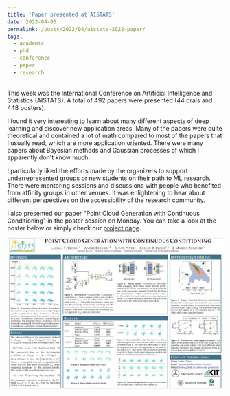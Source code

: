 ```yaml
---
title: 'Paper presented at AISTATS'
date: 2022-04-05
permalink: /posts/2022/04/aistats-2022-paper/
tags:
  - academic
  - phd
  - conference
  - paper
  - research
---
```


This week was the International Conference on Artificial Intelligence and Statistics (AISTATS).
A total of 492 papers were presented (44 orals and 448 posters).

I found it very interesting to learn about many different aspects of deep learning and discover new application areas.
Many of the papers were quite theoretical and contained a lot of math compared to most of the papers that I usually read, which are more application oriented.
There were many papers about Bayesian methods and Gaussian processes of which I apparently don't know much.

I particularly liked the efforts made by the organizers to support underrepresented groups or new students on their path to ML research.
There were mentoring sessions and discussions with people who benefited from affinity groups in other venues.
It was enlightening to hear about different perspectives on the accessibility of the research community.

I also presented our paper "Point Cloud Generation with Continuous Conditioning" in the poster session on Monday.
You can take a look at the poster below or simply check our [project page](https://larissa.triess.eu/continuous-generation).

![](/images/posts-2022-04-05-aistats-paper-img1.jfif)
